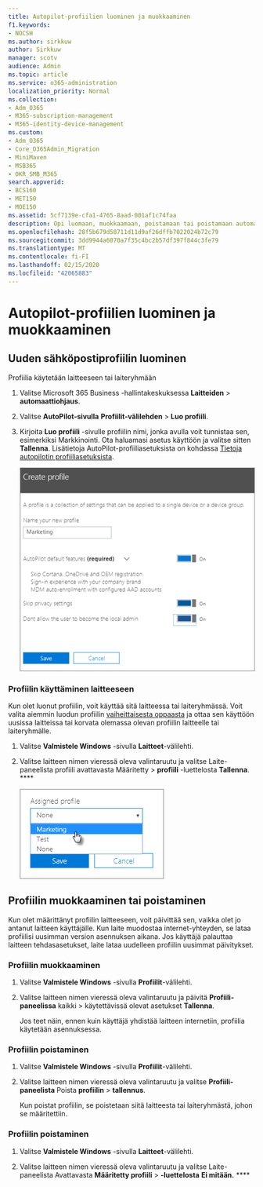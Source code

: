 ```yaml
---
title: Autopilot-profiilien luominen ja muokkaaminen
f1.keywords:
- NOCSH
ms.author: sirkkuw
author: Sirkkuw
manager: scotv
audience: Admin
ms.topic: article
ms.service: o365-administration
localization_priority: Normal
ms.collection:
- Adm_O365
- M365-subscription-management
- M365-identity-device-management
ms.custom:
- Adm_O365
- Core_O365Admin_Migration
- MiniMaven
- MSB365
- OKR_SMB_M365
search.appverid:
- BCS160
- MET150
- MOE150
ms.assetid: 5cf7139e-cfa1-4765-8aad-001af1c74faa
description: Opi luomaan, muokkaamaan, poistamaan tai poistamaan automaattiohjausprofiileja.
ms.openlocfilehash: 28f5b679d58711d11d9af26dffb7022024b72c79
ms.sourcegitcommit: 3dd9944a6070a7f35c4bc2b57df397f844c3fe79
ms.translationtype: MT
ms.contentlocale: fi-FI
ms.lasthandoff: 02/15/2020
ms.locfileid: "42065883"
---
```

# <a name="create-and-edit-autopilot-profiles"></a>Autopilot-profiilien luominen ja muokkaaminen

## <a name="create-a-profile"></a>Uuden sähköpostiprofiilin luominen

Profiilia käytetään laitteeseen tai laiteryhmään
  
1. Valitse Microsoft 365 Business -hallintakeskuksessa **Laitteiden** \> **automaattiohjaus**.
  
2. Valitse **AutoPilot-sivulla** **Profiilit-välilehden** \> **Luo profiili**.
    
3. Kirjoita **Luo profiili** -sivulle profiilin nimi, jonka avulla voit tunnistaa sen, esimerkiksi Markkinointi. Ota haluamasi asetus käyttöön ja valitse sitten **Tallenna**. Lisätietoja AutoPilot-profiiliasetuksista on kohdassa [Tietoja autopilotin profiiliasetuksista](autopilot-profile-settings.md).
    
    ![Enter name and turn on settings in the Create profile panel.](../media/63b5a00d-6a5d-48d0-9557-e7531e80702a.png)
  
### <a name="apply-profile-to-a-device"></a>Profiilin käyttäminen laitteeseen

Kun olet luonut profiilin, voit käyttää sitä laitteessa tai laiteryhmässä. Voit valita aiemmin luodun profiilin [vaiheittaisesta oppaasta](add-autopilot-devices-and-profile.md) ja ottaa sen käyttöön uusissa laitteissa tai korvata olemassa olevan profiilin laitteelle tai laiteryhmälle. 
  
1. Valitse **Valmistele Windows** -sivulla **Laitteet**-välilehti. 
    
2. Valitse laitteen nimen vieressä oleva valintaruutu ja valitse Laite-paneelista profiili avattavasta Määritetty \> **profiili** -luettelosta **Tallenna**. ****
    
    ![In the Device panel, select an Assigned profile to apply it.](../media/ed0ce33f-9241-4403-a5de-2dddffdc6fb9.png)
  
## <a name="edit-delete-or-remove-a-profile"></a>Profiilin muokkaaminen tai poistaminen

Kun olet määrittänyt profiilin laitteeseen, voit päivittää sen, vaikka olet jo antanut laitteen käyttäjälle. Kun laite muodostaa internet-yhteyden, se lataa profiilisi uusimman version asennuksen aikana. Jos käyttäjä palauttaa laitteen tehdasasetukset, laite lataa uudelleen profiilin uusimmat päivitykset. 
  
### <a name="edit-a-profile"></a>Profiilin muokkaaminen

1. Valitse **Valmistele Windows** -sivulla **Profiilit**-välilehti. 
    
2. Valitse laitteen nimen vieressä oleva valintaruutu ja päivitä **Profiili-paneelissa** kaikki \> käytettävissä olevat asetukset **Tallenna**.
    
    Jos teet näin, ennen kuin käyttäjä yhdistää laitteen internetiin, profiilia käytetään asennuksessa.
    
### <a name="delete-a-profile"></a>Profiilin poistaminen

1. Valitse **Valmistele Windows** -sivulla **Profiilit**-välilehti. 
    
2. Valitse laitteen nimen vieressä oleva valintaruutu ja valitse **Profiili-paneelista** Poista **profiilin** \> **tallennus**.
    
    Kun poistat profiilin, se poistetaan siitä laitteesta tai laiteryhmästä, johon se määritettiin.
    
### <a name="remove-a-profile"></a>Profiilin poistaminen

1. Valitse **Valmistele Windows** -sivulla **Laitteet**-välilehti. 
    
2. Valitse laitteen nimen vieressä oleva valintaruutu ja valitse Laite-paneelista Avattavasta **Määritetty profiili** \> **-luettelosta** **Ei mitään.** ****
    
